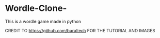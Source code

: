 # Wordle-Clone-
This is a wordle game made in python

CREDIT TO https://github.com/baraltech FOR THE TUTORIAL AND IMAGES 
